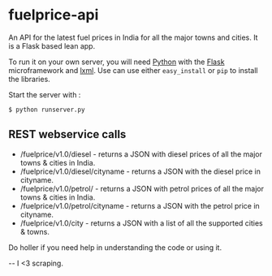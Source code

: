 fuelprice-api
=============

An API for the latest fuel prices in India for all the major towns and cities. 
It is a Flask based lean app. 

To run it on your own server, you will need [Python][] with the [Flask][] microframework and [lxml][]. 
Use can use either `easy_install` or `pip` to install the libraries. 

Start the server with : 

    $ python runserver.py

[Python]: http://python.org/
[Flask]: http://flask.pocoo.org/
[lxml]: http://lxml.de/

REST webservice calls
---------------------

- /fuelprice/v1.0/diesel - returns a JSON with diesel prices of all the major towns & cities in India. 
- /fuelprice/v1.0/diesel/cityname - returns a JSON with the diesel price in cityname. 
- /fuelprice/v1.0/petrol/ - returns a JSON with petrol prices of all the major towns & cities in India. 
- /fuelprice/v1.0/petrol/cityname - returns a JSON with the petrol price in cityname. 
- /fuelprice/v1.0/city - returns a JSON with a list of all the supported cities & towns. 

Do holler if you need help in understanding the code or using it. 

--
I <3 scraping. 
